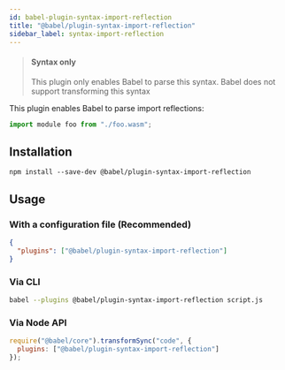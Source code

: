 ```yaml
---
id: babel-plugin-syntax-import-reflection
title: "@babel/plugin-syntax-import-reflection"
sidebar_label: syntax-import-reflection
---
```


> #### Syntax only
>
> This plugin only enables Babel to parse this syntax. Babel does not support transforming this syntax

This plugin enables Babel to parse import reflections:

```js title="JavaScript"
import module foo from "./foo.wasm";
```

## Installation

```shell npm2yarn
npm install --save-dev @babel/plugin-syntax-import-reflection
```

## Usage

### With a configuration file (Recommended)

```json title="babel.config.json"
{
  "plugins": ["@babel/plugin-syntax-import-reflection"]
}
```

### Via CLI

```sh title="Shell"
babel --plugins @babel/plugin-syntax-import-reflection script.js
```

### Via Node API

```js title="JavaScript"
require("@babel/core").transformSync("code", {
  plugins: ["@babel/plugin-syntax-import-reflection"]
});
```
